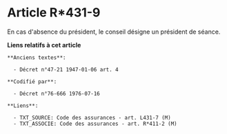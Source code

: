 # Article R*431-9

En cas d'absence du président, le conseil désigne un président de séance.

**Liens relatifs à cet article**

	**Anciens textes**:

	  - Décret n°47-21 1947-01-06 art. 4

	**Codifié par**:

	  - Décret n°76-666 1976-07-16

	**Liens**:

	  - TXT_SOURCE: Code des assurances - art. L431-7 (M)
	  - TXT_ASSOCIE: Code des assurances - art. R*411-2 (M)
